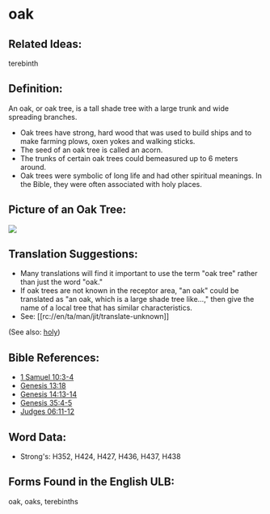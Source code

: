 # oak

## Related Ideas:

terebinth

## Definition:

An oak, or oak tree, is a tall shade tree with a large trunk and wide spreading branches.

* Oak trees have strong, hard wood that was used to build ships and to make farming plows, oxen yokes and walking sticks.
* The seed of an oak tree is called an acorn.
* The trunks of certain oak trees could bemeasured up to 6 meters around.
* Oak trees were symbolic of long life and had other spiritual meanings. In the Bible, they were often associated with holy places.

## Picture of an Oak Tree:

<a href="https://content.bibletranslationtools.org/WycliffeAssociates/en_tw/raw/branch/master/PNGs/o/Oaktree.png"><img src="https://content.bibletranslationtools.org/WycliffeAssociates/en_tw/raw/branch/master/PNGs/o/Oaktree.png" ></a>

## Translation Suggestions:

* Many translations will find it important to use the term "oak tree" rather than just the word "oak."
* If oak trees are not known in the receptor area, "an oak" could be translated as "an oak, which is a large shade tree like…," then give the name of a local tree that has similar characteristics.
* See: [[rc://en/ta/man/jit/translate-unknown]]

(See also: [holy](../kt/holy.md))

## Bible References:

* [1 Samuel 10:3-4](rc://en/tn/help/1sa/10/03)
* [Genesis 13:18](rc://en/tn/help/gen/13/18)
* [Genesis 14:13-14](rc://en/tn/help/gen/14/13)
* [Genesis 35:4-5](rc://en/tn/help/gen/35/04)
* [Judges 06:11-12](rc://en/tn/help/jdg/06/11)

## Word Data:

* Strong's: H352, H424, H427, H436, H437, H438

## Forms Found in the English ULB:

oak, oaks, terebinths
